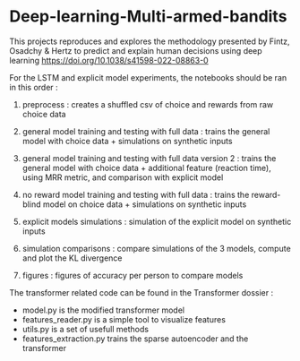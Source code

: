 # Deep-learning-Multi-armed-bandits

This projects reproduces and explores the methodology presented by Fintz, Osadchy & Hertz to predict and explain human decisions using deep learning 
https://doi.org/10.1038/s41598-022-08863-0


For the LSTM and explicit model experiments, the notebooks should be ran in this order : 

1) preprocess : creates a shuffled csv of choice and rewards from raw choice data

2) general model training and testing with full data : trains the general model with choice data + simulations on synthetic inputs

3) general model training and testing with full data version 2 : trains the general model with choice data + additional feature (reaction time), using MRR metric, and comparison with explicit model

4) no reward model training and testing with full data : trains the reward-blind model on choice data + simulations on synthetic inputs

5) explicit models simulations : simulation of the explicit model on synthetic inputs

6) simulation comparisons : compare simulations of the 3 models, compute and plot the KL divergence

7) figures : figures of accuracy per person to compare models


The transformer related code can be found in the Transformer dossier :

 - model.py is the modified transformer model
 - features_reader.py is a simple tool to visualize features
 - utils.py is a set of usefull methods
 - features_extraction.py trains the sparse autoencoder and the transformer
